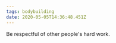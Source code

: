 ```yaml
---
tags: bodybuilding
date: 2020-05-05T14:36:48.451Z
---
```


Be respectful of other people's hard work.